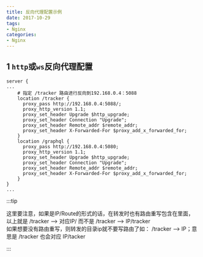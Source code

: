 ```yaml
---
title: 反向代理配置示例
date: 2017-10-29
tags:
- Nginx
categories:
- Nginx
---
```


##  1 `http`或`ws`反向代理配置
``` nginx 
server {
...
    # 指定 /tracker 路由进行反向到192.168.0.4：5088
    location /tracker {
      proxy_pass http://192.168.0.4:5088/;
      proxy_http_version 1.1;
      proxy_set_header Upgrade $http_upgrade;
      proxy_set_header Connection "Upgrade";
      proxy_set_header Remote_addr $remote_addr;
      proxy_set_header X-Forwarded-For $proxy_add_x_forwarded_for;
    }
    location /graphql {
      proxy_pass http://192.168.0.4:5080;
      proxy_http_version 1.1;
      proxy_set_header Upgrade $http_upgrade;
      proxy_set_header Connection "Upgrade";
      proxy_set_header Remote_addr $remote_addr;
      proxy_set_header X-Forwarded-For $proxy_add_x_forwarded_for;
    }
}
...
```

:::tip


 这里要注意，如果是IP/Route的形式的话，在转发时也有路由重写包含在里面，  
 以上就是 /tracker --> 对应IP/ 而不是 /tracker --> IP/tracker    
 如果想要没有路由重写，则转发的目录ip就不要写路由了如： /tracker  --> IP；意思是 /tracker 也会对应 IP/tacker
 
:::
